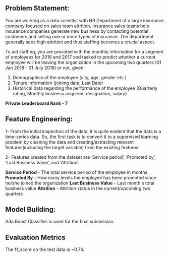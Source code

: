 ## Problem Statement:

You are working as a data scientist with HR Department of a large insurance company focused on sales team attrition. Insurance sales teams help insurance companies generate new business by contacting potential customers and selling one or more types of insurance. The department generally sees high attrition and thus staffing becomes a crucial aspect. 

To aid staffing, you are provided with the monthly information for a segment of employees for 2016 and 2017 and tasked to predict whether a current employee will be leaving the organization in the upcoming two quarters (01 Jan 2018 - 01 July 2018) or not, given:

1. Demographics of the employee (city, age, gender etc.)
2. Tenure information (joining date, Last Date)
3. Historical data regarding the performance of the employee (Quarterly rating, Monthly business acquired, designation, salary)

**Private Leaderboard Rank - 7**

## Feature Engineering:

1- From the initial inspection of the data, it is quite evident that the data is a time-series data. So, the first task is to convert it to a supervised learning problem by cleaning the data and creating/extracting relevant features(including the target variable) from the existing features.

2- Features created from the dataset are ‘Service period’, ‘Promoted by’, ‘Last Business Value’, and ‘Attrition’.

**Service Period** - The total service period of the employee in months
**Promoted By** - How many levels the employee has been promoted since he/she joined the organization
**Last Business Value** - Last month's total business value
**Attrition** - Attrition status in the current/upcoming two quarters

## Model Building:

Ada Boost Classifier is used for the final submission.

## Evaluation Metrics

The f1_score on the test data is ~0.74.
